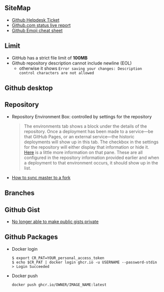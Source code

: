 ## SiteMap
- [Github Helpdesk Ticket](https://support.github.com/tickets/personal/0)
- [Github.com status live report](https://www.githubstatus.com/)
- [Github Emoji cheat sheet](https://github.com/ikatyang/emoji-cheat-sheet)
## Limit
- GitHub has a strict file limit of **100MB**
- Github repository description cannot include newline (EOL)
    - otherwise it shows `Error saving your changes: Description control characters are not allowed`

## Github desktop

## Repository
- Repository Environment Box: controlled by settings for the repository
    > The environments tab shows a block under the details of the repository. Once a deployment has been made to a service—be that GitHub Pages, or an external service—the historic deployments will show up in this tab. The checkbox in the settings for the repository will either display that information or hide it.  
    > [Here](https://docs.github.com/en/free-pro-team@latest/developers/overview/viewing-deployment-history) is a little more information on that pane. These are all configured in the repository information provided earlier and when a deployment to that environment occurs, it should show up in the list.
- [How to sync master to a fork](https://help.github.com/articles/syncing-a-fork/)
## Branches



## Github Gist
- [No longer able to make public gists private](https://gist.github.com/zmwangx/bc79e7d95d82c2f5e0976975b6e1c6d6)

## Github Packages

- Docker login
    ```
    $ export CR_PAT=YOUR_personal_access_token
    $ echo $CR_PAT | docker login ghcr.io -u USERNAME --password-stdin
    > Login Succeeded
    ```
- Docker push
    ```
    docker push ghcr.io/OWNER/IMAGE_NAME:latest
    ```
